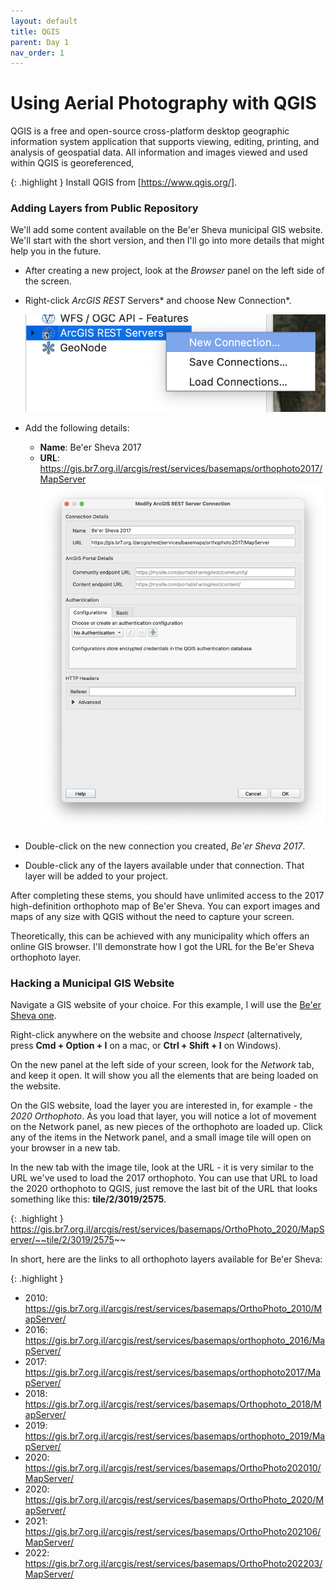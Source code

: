 ```yaml
---
layout: default
title: QGIS
parent: Day 1
nav_order: 1
---
```


# Using Aerial Photography with QGIS

QGIS is a free and open-source cross-platform desktop geographic information system application that supports viewing, editing, printing, and analysis of geospatial data. All information and images viewed and used within QGIS is georeferenced,

{: .highlight }
Install QGIS from [https://www.qgis.org/].

### Adding Layers from Public Repository

We'll add some content available on the Be'er Sheva municipal GIS website. We'll start with the short version, and then I'll go into more details that might help you in the future.

- After creating a new project, look at the _Browser_ panel on the left side of the screen.
- Right-click _ArcGIS REST_ Servers* and choose New Connection*.

  ![](../images/qgis01.png)

- Add the following details:
  - **Name**: Be'er Sheva 2017
  - **URL**: https://gis.br7.org.il/arcgis/rest/services/basemaps/orthophoto2017/MapServer
    ![](../images/qgis03.png)
- Double-click on the new connection you created, _Be'er Sheva 2017_.
- Double-click any of the layers available under that connection. That layer will be added to your project.

After completing these stems, you should have unlimited access to the 2017 high-definition orthophoto map of Be'er Sheva. You can export images and maps of any size with QGIS without the need to capture your screen.

Theoretically, this can be achieved with any municipality which offers an online GIS browser. I'll demonstrate how I got the URL for the Be'er Sheva orthophoto layer.

### Hacking a Municipal GIS Website

Navigate a GIS website of your choice. For this example, I will use the [Be'er Sheva one].

Right-click anywhere on the website and choose _Inspect_ (alternatively, press **Cmd + Option + I** on a mac, or **Ctrl + Shift + I** on Windows).

On the new panel at the left side of your screen, look for the _Network_ tab, and keep it open. It will show you all the elements that are being loaded on the website.

On the GIS website, load the layer you are interested in, for example - the _2020 Orthophoto_. As you load that layer, you will notice a lot of movement on the Network panel, as new pieces of the orthophoto are loaded up. Click any of the items in the Network panel, and a small image tile will open on your browser in a new tab.

In the new tab with the image tile, look at the URL - it is very similar to the URL we've used to load the 2017 orthophoto. You can use that URL to load the 2020 orthophoto to QGIS, just remove the last bit of the URL that looks something like this: **tile/2/3019/2575**.

{: .highlight }
https://gis.br7.org.il/arcgis/rest/services/basemaps/OrthoPhoto_2020/MapServer/~~tile/2/3019/2575~~

In short, here are the links to all orthophoto layers available for Be'er Sheva:

{: .highlight }

- 2010: https://gis.br7.org.il/arcgis/rest/services/basemaps/OrthoPhoto_2010/MapServer/
- 2016: https://gis.br7.org.il/arcgis/rest/services/basemaps/orthophoto_2016/MapServer/
- 2017: https://gis.br7.org.il/arcgis/rest/services/basemaps/orthophoto2017/MapServer/
- 2018: https://gis.br7.org.il/arcgis/rest/services/basemaps/Orthophoto_2018/MapServer/
- 2019: https://gis.br7.org.il/arcgis/rest/services/basemaps/orthophoto_2019/MapServer/
- 2020: https://gis.br7.org.il/arcgis/rest/services/basemaps/OrthoPhoto202010/MapServer/
- 2020: https://gis.br7.org.il/arcgis/rest/services/basemaps/OrthoPhoto_2020/MapServer/
- 2021: https://gis.br7.org.il/arcgis/rest/services/basemaps/OrthoPhoto202106/MapServer/
- 2022: https://gis.br7.org.il/arcgis/rest/services/basemaps/OrthoPhoto202203/MapServer/

[https://www.qgis.org/]: https://www.qgis.org/
[be'er sheva one]: https://gis.br7.org.il/apps/br7/
